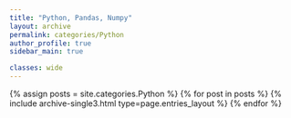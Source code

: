 ```yaml
---
title: "Python, Pandas, Numpy"
layout: archive
permalink: categories/Python
author_profile: true
sidebar_main: true

classes: wide
---
```



{% assign posts = site.categories.Python %}
{% for post in posts %} {% include archive-single3.html type=page.entries_layout %} {% endfor %}